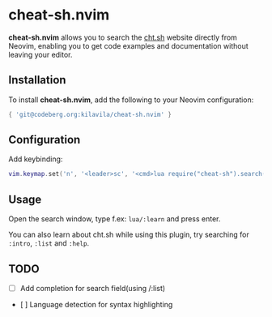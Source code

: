 # cheat-sh.nvim

**cheat-sh.nvim** allows you to search the [cht.sh](https://cht.sh) website directly from Neovim,
enabling you to get code examples and documentation without leaving your editor.

## Installation

To install **cheat-sh.nvim**, add the following to your Neovim configuration:

```lua
{ 'git@codeberg.org:kilavila/cheat-sh.nvim' }
```

## Configuration

Add keybinding:

```lua
vim.keymap.set('n', '<leader>sc', '<cmd>lua require("cheat-sh").search()<cr>')
```

## Usage

Open the search window, type f.ex: `lua/:learn` and press enter.

You can also learn about cht.sh while using this plugin,
try searching for `:intro`, `:list` and `:help`.

## TODO

- [ ] Add completion for search field(using /:list)
- [ ] Language detection for syntax highlighting
